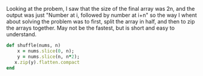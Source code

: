 Looking at the probem, I saw that the size of the final array was 2n, and the output was just "Number at i, followed by number at i+n" so the way I whent about solving the problem was to first, split the array in half, and then to zip the arrays together. May not be the fastest, but is short and easy to understand.
``` RUBY 
def shuffle(nums, n)
    x = nums.slice(0, n);
    y = nums.slice(n, n*2);
   x.zip(y).flatten.compact
end
